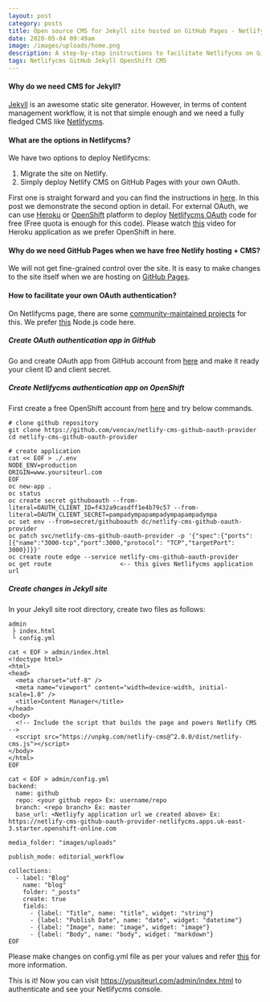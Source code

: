 ```yaml
---
layout: post
category: posts
title: Open source CMS for Jekyll site hosted on GitHub Pages - Netlifycms
date: 2020-05-04 09:49am
image: /images/uploads/home.png
description: A step-by-step instructions to facilitate Netlifycms on GitHub Pages.
tags: Netlifycms GitHub Jekyll OpenShift CMS
---
```

#### Why do we need CMS for Jekyll?

[Jekyll](https://jekyllrb.com/) is an awesome static site generator. However, in terms of content management workflow, it is not that simple enough and we need a fully fledged CMS like [Netlifycms](https://www.netlifycms.org/).

#### What are the options in Netlifycms?

We have two options to deploy Netlifycms:

1. Migrate the site on Netlify.
2. Simply deploy Netlify CMS on GitHub Pages with your own OAuth.

First one is straight forward and you can find the instructions in [here](https://www.netlify.com/blog/2016/10/27/a-step-by-step-guide-deploying-a-static-site-or-single-page-app/). In this post we demonstrate the second option in detail. For external OAuth, we can use [](https://www.heroku.com/)[Heroku](https://www.heroku.com/) or [OpenShift](https://www.openshift.com/products/online/) platform to deploy [](https://nodejs.org/)[Netlifycms OAuth](https://www.netlifycms.org/docs/external-oauth-clients/) code for free (Free quota is enough for this code). Please watch [this](https://www.youtube.com/watch?reload=9&v=Xv2ZW-QPAFc) video for Heroku application as we prefer OpenShift in here.

#### Why do we need GitHub Pages when we have free Netlify hosting + CMS?

We will not get fine-grained control over the site. It is easy to make changes to the site itself when we are hosting on [GitHub Pages](https://pages.github.com/).

#### How to facilitate your own OAuth authentication?

On Netlifycms page, there are some [community-maintained projects](https://www.netlifycms.org/docs/external-oauth-clients/) for this. We prefer [this](https://github.com/vencax/netlify-cms-github-oauth-provider) Node.js code here.

##### Create OAuth authentication app in GitHub

Go and create OAuth app from GitHub account from [here](https://github.com/settings/developers) and make it ready your client ID and client secret.

##### Create Netlifycms authentication app on OpenShift

First create a free OpenShift account from [here](https://www.openshift.com/products/online/) and try below commands.

```
# clone github repository
git clone https://github.com/vencax/netlify-cms-github-oauth-provider
cd netlify-cms-github-oauth-provider

# create application
cat << EOF > ./.env
NODE_ENV=production
ORIGIN=www.yoursiteurl.com
EOF
oc new-app .
oc status
oc create secret githuboauth --from-literal=OAUTH_CLIENT_ID=f432a9casdff1e4b79c57 --from-literal=OAUTH_CLIENT_SECRET=pampadympapampadympapampadympa
oc set env --from=secret/githuboauth dc/netlify-cms-github-oauth-provider
oc patch svc/netlify-cms-github-oauth-provider -p '{"spec":{"ports":[{"name":"3000-tcp","port":3000,"protocol": "TCP","targetPort": 3000}]}}'
oc create route edge --service netlify-cms-github-oauth-provider
oc get route                   <-- this gives Netlifycms application url
```

##### Create changes in Jekyll site

In your Jekyll site root directory, create two files as follows:

```
admin
 ├ index.html
 └ config.yml
 
cat < EOF > admin/index.html
<!doctype html>
<html>
<head>
  <meta charset="utf-8" />
  <meta name="viewport" content="width=device-width, initial-scale=1.0" />
  <title>Content Manager</title>
</head>
<body>
  <!-- Include the script that builds the page and powers Netlify CMS -->
  <script src="https://unpkg.com/netlify-cms@^2.0.0/dist/netlify-cms.js"></script>
</body>
</html>
EOF

cat < EOF > admin/config.yml
backend:
  name: github
  repo: <your github repo> Ex: username/repo
  branch: <repo branch> Ex: master
  base_url: <Netliyfy application url we created above> Ex: https://netlify-cms-github-oauth-provider-netlifycms.apps.uk-east-3.starter.openshift-online.com

media_folder: "images/uploads"

publish_mode: editorial_workflow

collections:
  - label: "Blog"
    name: "blog"
    folder: "_posts"
    create: true
    fields:
      - {label: "Title", name: "title", widget: "string"}
      - {label: "Publish Date", name: "date", widget: "datetime"}
      - {label: "Image", name: "image", widget: "image"}
      - {label: "Body", name: "body", widget: "markdown"}
EOF
```

Please make changes on config.yml file as per your values and refer [this](https://www.netlifycms.org/docs/add-to-your-site/) for more information.

This is it! Now you can visit https://yousiteurl.com/admin/index.html to authenticate and see your Netlifycms console.